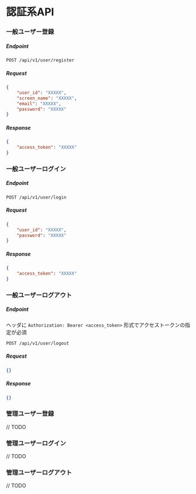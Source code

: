 # 認証系API

### 一般ユーザー登録

##### Endpoint

```
POST /api/v1/user/register
```

##### Request

```json
{
    "user_id": "XXXXX",
    "screen_name": "XXXXX",
    "email": "XXXXX",
    "password": "XXXXX"
}
```

##### Response

```json
{
    "access_token": "XXXXX"
}
```

### 一般ユーザーログイン

##### Endpoint

```
POST /api/v1/user/login
```

##### Request

```json
{
    "user_id": "XXXXX",
    "password": "XXXXX"
}
```

##### Response

```json
{
    "access_token": "XXXXX"
}
```

### 一般ユーザーログアウト

##### Endpoint

ヘッダに `Authorization: Bearer <access_token>` 形式でアクセストークンの指定が必須

```
POST /api/v1/user/logout
```

##### Request

```json
{}
```

##### Response

```json
{}
```

### 管理ユーザー登録
// TODO

### 管理ユーザーログイン
// TODO

### 管理ユーザーログアウト
// TODO